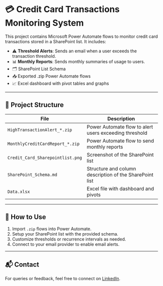 # 💳 Credit Card Transactions Monitoring System

This project contains Microsoft Power Automate flows to monitor credit card transactions stored in a SharePoint list. It includes:

- ⚠️ **Threshold Alerts**: Sends an email when a user exceeds the transaction threshold.
- 📊 **Monthly Reports**: Sends monthly summaries of usage to users.
- 🗂️ SharePoint List Schema
- 📥 Exported .zip Power Automate flows
- 📈 Excel dashboard with pivot tables and graphs

---

## 📁 Project Structure

| File | Description |
|------|-------------|
| `HighTransactionAlert_*.zip` | Power Automate flow to alert users exceeding threshold |
| `MonthlyCreditCardReport_*.zip` | Power Automate flow to send monthly reports |
| `Credit_Card_Sharepointlist.png` | Screenshot of the SharePoint list |
| `SharePoint_Schema.md` | Structure and column description of the SharePoint list |
| `Data.xlsx`| Excel file with dashboard and pivots |

---

## 🚀 How to Use

1. Import `.zip` flows into Power Automate.
2. Setup your SharePoint list with the provided schema.
3. Customize thresholds or recurrence intervals as needed.
4. Connect to your email provider to enable email alerts.

---

## 📬 Contact

For queries or feedback, feel free to connect on [LinkedIn](https://www.linkedin.com/in/sowjanya-kancharla/).
